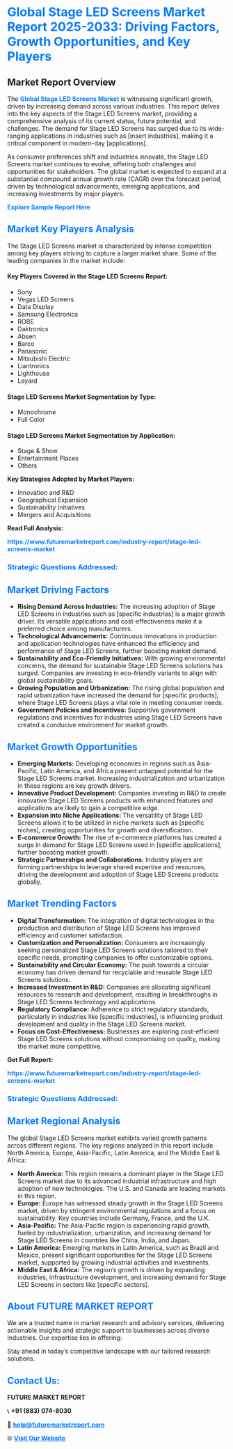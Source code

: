 <h1 style="color: #007BFF;">Global Stage LED Screens Market Report 2025-2033: Driving Factors, Growth Opportunities, and Key Players</h1>

<section id="overview">
<h2>Market Report Overview</h2>
<p>The <a href="https://www.futuremarketreport.com/industry-report/stage-led-screens-market" style="color: #007BFF; text-decoration: none;"><strong>Global Stage LED Screens Market</strong></a> is witnessing significant growth, driven by increasing demand across various industries. This report delves into the key aspects of the Stage LED Screens market, providing a comprehensive analysis of its current status, future potential, and challenges. The demand for Stage LED Screens has surged due to its wide-ranging applications in industries such as [insert industries], making it a critical component in modern-day [applications].</p>
<p>As consumer preferences shift and industries innovate, the Stage LED Screens market continues to evolve, offering both challenges and opportunities for stakeholders. The global market is expected to expand at a substantial compound annual growth rate (CAGR) over the forecast period, driven by technological advancements, emerging applications, and increasing investments by major players.</p>
</section>

<section id="overview">
<p><a href="https://www.futuremarketreport.com/request-sample/reportId=82402" style="color: #007BFF; text-decoration: none;"><strong>Explore Sample Report Here</strong></a></p>
</section>

<section id="key-players">
<h2 style="color: #007BFF;">Market Key Players Analysis</h2>
<p>The Stage LED Screens market is characterized by intense competition among key players striving to capture a larger market share. Some of the leading companies in the market include:</p>
<h4>Key Players Covered in the Stage LED Screens Report:</h4>
<ul><li>Sony</li><li>Vegas LED Screens</li><li>Data Display</li><li>Samsung Electronics</li><li>ROBE</li><li>Daktronics</li><li>Absen</li><li>Barco</li><li>Panasonic</li><li>Mitsubishi Electric</li><li>Liantronics</li><li>Lighthouse</li><li>Leyard</li></ul>
<h4>Stage LED Screens Market Segmentation by Type:</h4>
<ul><li>Monochrome</li><li>Full Color</li></ul>

<h4>Stage LED Screens Market Segmentation by Application:</h4>
<ul><li>Stage &amp; Show</li><li>Entertainment Places</li><li>Others</li></ul>
<p><strong>Key Strategies Adopted by Market Players:</strong></p>
<ul>
<li>Innovation and R&D</li>
<li>Geographical Expansion</li>
<li>Sustainability Initiatives</li>
<li>Mergers and Acquisitions</li>
</ul>
</section>

<section>
<p><strong>Read Full Analysis: </strong></p><a href="https://www.futuremarketreport.com/industry-report/stage-led-screens-market" style="color: #007BFF; text-decoration: none;"><strong>https://www.futuremarketreport.com/industry-report/stage-led-screens-market</strong></a>
<h3 style="color: #007BFF;">Strategic Questions Addressed:</h3>
</section>

<section id="driving-factors">
<h2 style="color: #007BFF;">Market Driving Factors</h2>
<ul>
<li><strong>Rising Demand Across Industries:</strong> The increasing adoption of Stage LED Screens in industries such as [specific industries] is a major growth driver. Its versatile applications and cost-effectiveness make it a preferred choice among manufacturers.</li>
<li><strong>Technological Advancements:</strong> Continuous innovations in production and application technologies have enhanced the efficiency and performance of Stage LED Screens, further boosting market demand.</li>
<li><strong>Sustainability and Eco-Friendly Initiatives:</strong> With growing environmental concerns, the demand for sustainable Stage LED Screens solutions has surged. Companies are investing in eco-friendly variants to align with global sustainability goals.</li>
<li><strong>Growing Population and Urbanization:</strong> The rising global population and rapid urbanization have increased the demand for [specific products], where Stage LED Screens plays a vital role in meeting consumer needs.</li>
<li><strong>Government Policies and Incentives:</strong> Supportive government regulations and incentives for industries using Stage LED Screens have created a conducive environment for market growth.</li>
</ul>
</section>

<section id="growth-opportunities">
<h2 style="color: #007BFF;">Market Growth Opportunities</h2>
<ul>
<li><strong>Emerging Markets:</strong> Developing economies in regions such as Asia-Pacific, Latin America, and Africa present untapped potential for the Stage LED Screens market. Increasing industrialization and urbanization in these regions are key growth drivers.</li>
<li><strong>Innovative Product Development:</strong> Companies investing in R&D to create innovative Stage LED Screens products with enhanced features and applications are likely to gain a competitive edge.</li>
<li><strong>Expansion into Niche Applications:</strong> The versatility of Stage LED Screens allows it to be utilized in niche markets such as [specific niches], creating opportunities for growth and diversification.</li>
<li><strong>E-commerce Growth:</strong> The rise of e-commerce platforms has created a surge in demand for Stage LED Screens used in [specific applications], further boosting market growth.</li>
<li><strong>Strategic Partnerships and Collaborations:</strong> Industry players are forming partnerships to leverage shared expertise and resources, driving the development and adoption of Stage LED Screens products globally.</li>
</ul>
</section>

<section id="trending-factors">
<h2 style="color: #007BFF;">Market Trending Factors</h2>
<ul>
<li><strong>Digital Transformation:</strong> The integration of digital technologies in the production and distribution of Stage LED Screens has improved efficiency and customer satisfaction.</li>
<li><strong>Customization and Personalization:</strong> Consumers are increasingly seeking personalized Stage LED Screens solutions tailored to their specific needs, prompting companies to offer customizable options.</li>
<li><strong>Sustainability and Circular Economy:</strong> The push towards a circular economy has driven demand for recyclable and reusable Stage LED Screens solutions.</li>
<li><strong>Increased Investment in R&D:</strong> Companies are allocating significant resources to research and development, resulting in breakthroughs in Stage LED Screens technology and applications.</li>
<li><strong>Regulatory Compliance:</strong> Adherence to strict regulatory standards, particularly in industries like [specific industries], is influencing product development and quality in the Stage LED Screens market.</li>
<li><strong>Focus on Cost-Effectiveness:</strong> Businesses are exploring cost-efficient Stage LED Screens solutions without compromising on quality, making the market more competitive.</li>
</ul>
</section>

<section>
<p><strong>Get Full Report: </strong></p><a href="https://www.futuremarketreport.com/industry-report/stage-led-screens-market" style="color: #007BFF; text-decoration: none;"><strong>https://www.futuremarketreport.com/industry-report/stage-led-screens-market</strong></a>
<h3 style="color: #007BFF;">Strategic Questions Addressed:</h3>
</section>


<section id="regional-analysis">
<h2 style="color: #007BFF;">Market Regional Analysis</h2>
<p>The global Stage LED Screens market exhibits varied growth patterns across different regions. The key regions analyzed in this report include North America, Europe, Asia-Pacific, Latin America, and the Middle East & Africa:</p>
<ul>
<li><strong>North America:</strong> This region remains a dominant player in the Stage LED Screens market due to its advanced industrial infrastructure and high adoption of new technologies. The U.S. and Canada are leading markets in this region.</li>
<li><strong>Europe:</strong> Europe has witnessed steady growth in the Stage LED Screens market, driven by stringent environmental regulations and a focus on sustainability. Key countries include Germany, France, and the U.K.</li>
<li><strong>Asia-Pacific:</strong> The Asia-Pacific region is experiencing rapid growth, fueled by industrialization, urbanization, and increasing demand for Stage LED Screens in countries like China, India, and Japan.</li>
<li><strong>Latin America:</strong> Emerging markets in Latin America, such as Brazil and Mexico, present significant opportunities for the Stage LED Screens market, supported by growing industrial activities and investments.</li>
<li><strong>Middle East & Africa:</strong> The region’s growth is driven by expanding industries, infrastructure development, and increasing demand for Stage LED Screens in sectors like [specific sectors].</li>
</ul>
</section>

<footer>
<h2 style="color: #007BFF;">About FUTURE MARKET REPORT</h2>
<p>We are a trusted name in market research and advisory services, delivering actionable insights and strategic support to businesses across diverse industries. Our expertise lies in offering:</p>

<p>Stay ahead in today’s competitive landscape with our tailored research solutions.</p>

<h2 style="color: #007BFF;">Contact Us:</h2>
<p><strong>FUTURE MARKET REPORT</strong></p>
<p>📞 <strong>+91 (883) 074-8030</strong></p>
<p>📧 <strong><a href="mailto:help@futuremarketreport.com" style="color: #007BFF;">help@futuremarketreport.com</a></strong></p>
<p>🌐 <strong><a href="https://www.futuremarketreport.com/" style="color: #007BFF;">Visit Our Website</a></strong></p>
</footer>